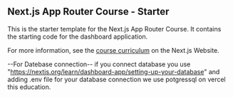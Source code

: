 ## Next.js App Router Course - Starter

This is the starter template for the Next.js App Router Course. It contains the starting code for the dashboard application.

For more information, see the [course curriculum](https://nextjs.org/learn) on the Next.js Website.

--For Datebase connection--
if you connect database you use "https://nextjs.org/learn/dashboard-app/setting-up-your-database" and adding .env file for your database connection we use potgressql on vercel this education.
